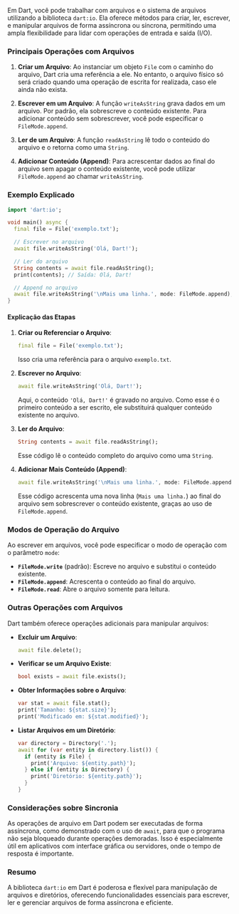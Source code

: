 Em Dart, você pode trabalhar com arquivos e o sistema de arquivos utilizando a biblioteca `dart:io`. Ela oferece métodos para criar, ler, escrever, e manipular arquivos de forma assíncrona ou síncrona, permitindo uma ampla flexibilidade para lidar com operações de entrada e saída (I/O).

### Principais Operações com Arquivos

1. **Criar um Arquivo**: Ao instanciar um objeto `File` com o caminho do arquivo, Dart cria uma referência a ele. No entanto, o arquivo físico só será criado quando uma operação de escrita for realizada, caso ele ainda não exista.

2. **Escrever em um Arquivo**: A função `writeAsString` grava dados em um arquivo. Por padrão, ela sobrescreve o conteúdo existente. Para adicionar conteúdo sem sobrescrever, você pode especificar o `FileMode.append`.

3. **Ler de um Arquivo**: A função `readAsString` lê todo o conteúdo do arquivo e o retorna como uma `String`.

4. **Adicionar Conteúdo (Append)**: Para acrescentar dados ao final do arquivo sem apagar o conteúdo existente, você pode utilizar `FileMode.append` ao chamar `writeAsString`.

### Exemplo Explicado

```dart
import 'dart:io';

void main() async {
  final file = File('exemplo.txt');

  // Escrever no arquivo
  await file.writeAsString('Olá, Dart!');

  // Ler do arquivo
  String contents = await file.readAsString();
  print(contents); // Saída: Olá, Dart!

  // Append no arquivo
  await file.writeAsString('\nMais uma linha.', mode: FileMode.append);
}
```

#### Explicação das Etapas

1. **Criar ou Referenciar o Arquivo**:

   ```dart
   final file = File('exemplo.txt');
   ```

   Isso cria uma referência para o arquivo `exemplo.txt`.

2. **Escrever no Arquivo**:

   ```dart
   await file.writeAsString('Olá, Dart!');
   ```

   Aqui, o conteúdo `'Olá, Dart!'` é gravado no arquivo. Como esse é o primeiro conteúdo a ser escrito, ele substituirá qualquer conteúdo existente no arquivo.

3. **Ler do Arquivo**:

   ```dart
   String contents = await file.readAsString();
   ```

   Esse código lê o conteúdo completo do arquivo como uma `String`.

4. **Adicionar Mais Conteúdo (Append)**:
   ```dart
   await file.writeAsString('\nMais uma linha.', mode: FileMode.append);
   ```
   Esse código acrescenta uma nova linha (`Mais uma linha.`) ao final do arquivo sem sobrescrever o conteúdo existente, graças ao uso de `FileMode.append`.

### Modos de Operação do Arquivo

Ao escrever em arquivos, você pode especificar o modo de operação com o parâmetro `mode`:

- **`FileMode.write`** (padrão): Escreve no arquivo e substitui o conteúdo existente.
- **`FileMode.append`**: Acrescenta o conteúdo ao final do arquivo.
- **`FileMode.read`**: Abre o arquivo somente para leitura.

### Outras Operações com Arquivos

Dart também oferece operações adicionais para manipular arquivos:

- **Excluir um Arquivo**:

  ```dart
  await file.delete();
  ```

- **Verificar se um Arquivo Existe**:

  ```dart
  bool exists = await file.exists();
  ```

- **Obter Informações sobre o Arquivo**:

  ```dart
  var stat = await file.stat();
  print('Tamanho: ${stat.size}');
  print('Modificado em: ${stat.modified}');
  ```

- **Listar Arquivos em um Diretório**:
  ```dart
  var directory = Directory('.');
  await for (var entity in directory.list()) {
    if (entity is File) {
      print('Arquivo: ${entity.path}');
    } else if (entity is Directory) {
      print('Diretório: ${entity.path}');
    }
  }
  ```

### Considerações sobre Sincronia

As operações de arquivo em Dart podem ser executadas de forma assíncrona, como demonstrado com o uso de `await`, para que o programa não seja bloqueado durante operações demoradas. Isso é especialmente útil em aplicativos com interface gráfica ou servidores, onde o tempo de resposta é importante.

### Resumo

A biblioteca `dart:io` em Dart é poderosa e flexível para manipulação de arquivos e diretórios, oferecendo funcionalidades essenciais para escrever, ler e gerenciar arquivos de forma assíncrona e eficiente.
